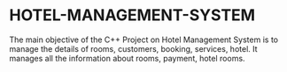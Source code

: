 # HOTEL-MANAGEMENT-SYSTEM
The main objective of the C++ Project on Hotel Management System is to manage the details of rooms, customers, booking, services, hotel. It manages all the information about rooms, payment, hotel rooms. 
